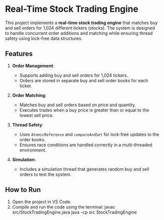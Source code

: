 # Real-Time Stock Trading Engine

This project implements a **real-time stock trading engine** that matches buy and sell orders for 1,024 different tickers (stocks). The system is designed to handle concurrent order additions and matching while ensuring thread safety using lock-free data structures.

## Features

1. **Order Management**:
   - Supports adding buy and sell orders for 1,024 tickers.
   - Orders are stored in separate buy and sell order books for each ticker.

2. **Order Matching**:
   - Matches buy and sell orders based on price and quantity.
   - Executes trades when a buy price is greater than or equal to the lowest sell price.

3. **Thread Safety**:
   - Uses `AtomicReference` and `compareAndSet` for lock-free updates to the order books.
   - Ensures race conditions are handled correctly in a multi-threaded environment.

4. **Simulation**:
   - Includes a simulation thread that generates random buy and sell orders to test the system.

## How to Run

1. Open the project in VS Code.
2. Compile and run the code using the terminal:
   javac src/StockTradingEngine.java
   java -cp src StockTradingEngine